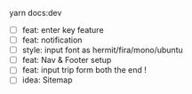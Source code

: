 yarn docs:dev

- [ ] feat: enter key feature
- [ ] feat: notification
- [ ] style: input font as hermit/fira/mono/ubuntu
- [ ] feat: Nav & Footer setup
- [ ] feat: input trip form both the end !
- [ ] idea: Sitemap
